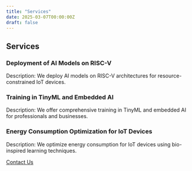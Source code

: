 ```yaml
---
title: "Services"
date: 2025-03-07T00:00:00Z
draft: false
---
```


## Services

### Deployment of AI Models on RISC-V
Description: We deploy AI models on RISC-V architectures for resource-constrained IoT devices.

### Training in TinyML and Embedded AI
Description: We offer comprehensive training in TinyML and embedded AI for professionals and businesses.

### Energy Consumption Optimization for IoT Devices
Description: We optimize energy consumption for IoT devices using bio-inspired learning techniques.

[Contact Us](/en/contact/)
